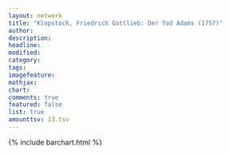 ```yaml
---
layout: network
title: "Klopstock, Friedrich Gottlieb: Der Tod Adams (1757)"
author:
description:
headline:
modified:
category:
tags:
imagefeature: 
mathjax: 
chart: 
comments: true
featured: false
list: true
amounttsv: 13.tsv
---
```

{% include barchart.html %}

